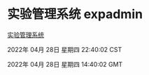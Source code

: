 # 实验管理系统 expadmin
[实验管理系统](http://59.174.25.66:56808/expadmin-782313d2-e1b1-4ea7-932e-3a55e6a1a4d0/)

2022年 04月 28日 星期四 22:40:02 CST

2022年 04月 28日 星期四 14:40:02 GMT
